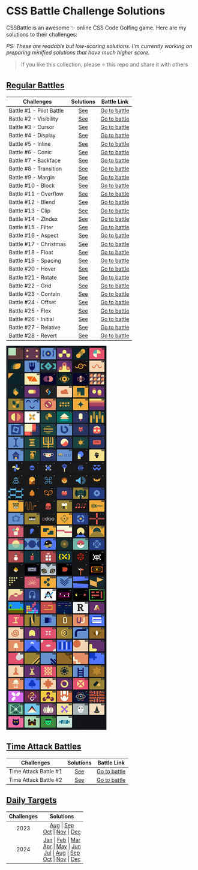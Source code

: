 # CSS Battle Challenge Solutions

CSSBattle is an awesome ✨ online CSS Code Golfing game. Here are my solutions to their challenges:

<em>PS: These are readable but low-scoring solutions. I'm currently working on preparing minified solutions that have much higher score.</em>

> If you like this collection, please ⭐️ this repo and share it with others

## [Regular Battles](https://cssbattle.dev/battles)

| Challenges               |             Solutions              |                   Battle Link                   |
| ------------------------ | :--------------------------------: | :---------------------------------------------: |
| Battle #1 - Pilot Battle | [See](/Battles/01-Pilot-Battle.md) | [Go to battle](https://cssbattle.dev/battle/1)  |
| Battle #2 - Visibility   |  [See](/Battles/02-Visibility.md)  | [Go to battle](https://cssbattle.dev/battle/2)  |
| Battle #3 - Cursor       |    [See](/Battles/03-Cursor.md)    | [Go to battle](https://cssbattle.dev/battle/3)  |
| Battle #4 - Display      |   [See](/Battles/04-Display.md)    | [Go to battle](https://cssbattle.dev/battle/4)  |
| Battle #5 - Inline       |    [See](/Battles/05-Inline.md)    | [Go to battle](https://cssbattle.dev/battle/5)  |
| Battle #6 - Conic        |    [See](/Battles/06-Conic.md)     | [Go to battle](https://cssbattle.dev/battle/6)  |
| Battle #7 - Backface     |   [See](/Battles/07-Backface.md)   | [Go to battle](https://cssbattle.dev/battle/7)  |
| Battle #8 - Transition   |  [See](/Battles/08-Transition.md)  | [Go to battle](https://cssbattle.dev/battle/8)  |
| Battle #9 - Margin       |    [See](/Battles/09-Margin.md)    | [Go to battle](https://cssbattle.dev/battle/9)  |
| Battle #10 - Block       |    [See](/Battles/10-Block.md)     | [Go to battle](https://cssbattle.dev/battle/10) |
| Battle #11 - Overflow    |   [See](/Battles/11-Overflow.md)   | [Go to battle](https://cssbattle.dev/battle/11) |
| Battle #12 - Blend       |    [See](/Battles/12-Blend.md)     | [Go to battle](https://cssbattle.dev/battle/12) |
| Battle #13 - Clip        |     [See](/Battles/13-Clip.md)     | [Go to battle](https://cssbattle.dev/battle/13) |
| Battle #14 - ZIndex      |    [See](/Battles/14-ZIndex.md)    | [Go to battle](https://cssbattle.dev/battle/14) |
| Battle #15 - Filter      |    [See](/Battles/15-Filter.md)    | [Go to battle](https://cssbattle.dev/battle/15) |
| Battle #16 - Aspect      |    [See](/Battles/16-Aspect.md)    | [Go to battle](https://cssbattle.dev/battle/16) |
| Battle #17 - Christmas   |  [See](/Battles/17-Christmas.md)   | [Go to battle](https://cssbattle.dev/battle/17) |
| Battle #18 - Float       |    [See](/Battles/18-Float.md)     | [Go to battle](https://cssbattle.dev/battle/18) |
| Battle #19 - Spacing     |   [See](/Battles/19-Spacing.md)    | [Go to battle](https://cssbattle.dev/battle/19) |
| Battle #20 - Hover       |    [See](/Battles/20-Hover.md)     | [Go to battle](https://cssbattle.dev/battle/20) |
| Battle #21 - Rotate      |    [See](/Battles/21-Rotate.md)    | [Go to battle](https://cssbattle.dev/battle/21) |
| Battle #22 - Grid        |     [See](/Battles/22-Grid.md)     | [Go to battle](https://cssbattle.dev/battle/22) |
| Battle #23 - Contain     |   [See](/Battles/23-Contain.md)    | [Go to battle](https://cssbattle.dev/battle/23) |
| Battle #24 - Offset      |    [See](/Battles/24-Offset.md)    | [Go to battle](https://cssbattle.dev/battle/24) |
| Battle #25 - Flex        |     [See](/Battles/25-Flex.md)     | [Go to battle](https://cssbattle.dev/battle/25) |
| Battle #26 - Initial     |   [See](/Battles/26-Initial.md)    | [Go to battle](https://cssbattle.dev/battle/26) |
| Battle #27 - Relative    |   [See](/Battles/27-Relative.md)   | [Go to battle](https://cssbattle.dev/battle/27) |
| Battle #28 - Revert      |    [See](/Battles/28-Revert.md)    | [Go to battle](https://cssbattle.dev/battle/28) |

![Battle Art](/assets/battles.png)

## [Time Attack Battles]()

| Challenges            |               Solutions               |                            Battle Link                            |
| --------------------- | :-----------------------------------: | :---------------------------------------------------------------: |
| Time Attack Battle #1 | [See](/Time-Attack/01-Time-Attack.md) | [Go to battle](https://cssbattle.dev/battle/OzwOT17YcT3b8TbNevqv) |
| Time Attack Battle #2 | [See](/Time-Attack/02-Time-Attack.md) | [Go to battle](https://cssbattle.dev/battle/9crk8153AW0QGM8Ne9Ty) |

## [Daily Targets](https://cssbattle.dev/daily)

| Challenges |                                                                                       Solutions                                                                                        |
| :--------: | :------------------------------------------------------------------------------------------------------------------------------------------------------------------------------------: |
|    2023    | [Aug](/Daily-Targets/2023/Aug.md) \| [Sep](/Daily-Targets/2023/Sep.md) <br>[Oct](/Daily-Targets/2023/Oct.md) \| [Nov](/Daily-Targets/2023/Nov.md) \| [Dec](/Daily-Targets/2023/Dec.md) |
|    2024    |                         [Jan]() \| [Feb]() \| [Mar]() <br> [Apr]() \| [May]() \| [Jun]() <br> [Jul]() \| [Aug]() \| [Sep]() <br>[Oct]() \| [Nov]() \| [Dec]()                          |

